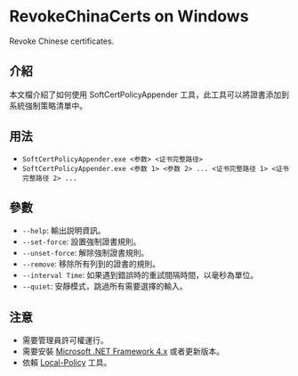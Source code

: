 ﻿RevokeChinaCerts on Windows
==============
Revoke Chinese certificates.

## 介紹
本文檔介紹了如何使用 SoftCertPolicyAppender 工具，此工具可以將證書添加到系統強制策略清單中。

## 用法
* `SoftCertPolicyAppender.exe <参数> <证书完整路径>`
* `SoftCertPolicyAppender.exe <参数 1> <参数 2> ... <证书完整路径 1> <证书完整路径 2> ...`

## 參數
* `--help`: 輸出説明資訊。
* `--set-force`: 設置強制證書規則。
* `--unset-force`: 解除強制證書規則。
* `--remove`: 移除所有列到的證書的規則。
* `--interval Time`: 如果遇到錯誤時的重試間隔時間，以毫秒為單位。
* `--quiet`: 安靜模式，跳過所有需要選擇的輸入。

## 注意
* 需要管理員許可權運行。
* 需要安裝 [Microsoft .NET Framework 4.x](https://www.microsoft.com/en-us/download/details.aspx?id=17718) 或者更新版本。
* 依賴 [Local-Policy](https://bitbucket.org/MartinEden/local-policy/overview) 工具。
